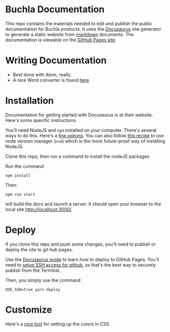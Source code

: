 # Buchla Documentation
This repo contains the materials needed to edit and publish the public documentation for Buchla products.
It uses the [Docusaurus](https://docusaurus.io/docs#fast-track) site generator to generate a static website from [markdown](https://www.markdownguide.org/cheat-sheet/) documents.
The documentation is viewable on the [GitHub Pages site](https://buchlausa.github.io/buchla_doc/).

# Writing Documentation
* Best done with Atom, really.
* A nice Word converter is found [here](https://word2md.com/)

# Installation
Documentation for getting started with Docusaurus is at their website. Here's some specific instructions.

You'll need NodeJS and `npm` installed on your computer. There's several ways to do this. Here's a [few options](https://nodejs.org/en/download/package-manager/#macos). You can also follow [this recipe](https://gist.github.com/d2s/372b5943bce17b964a79) to use node version manager (`nvm`) which is the more future-proof way of installing NodeJS.


Clone this repo, then run a command to install the nodeJS packages

Run the command
```
npm install
```
Then:
```
npm run start
```
will build the docs and launch a server. It should open your browser to the local site [http://localhost:3000/](http://localhost:3000/).

# Deploy  
If you clone this repo and push some changes, you'll need to publish or deploy the site to git hub pages.

Use the [Docusaurus guide](https://docusaurus.io/docs/deployment#deploying-to-github-pages) to learn how to deploy to GitHub Pages. You'll need to [setup SSH access for github](https://docs.github.com/en/authentication/connecting-to-github-with-ssh/adding-a-new-ssh-key-to-your-github-account), as that's the best way to securely publish from the Terminal.

Then, you simply use the command 
```
USE_SSH=true yarn deploy
```

# Customize
Here's a [nice tool](https://docusaurus.io/docs/styling-layout) for setting up the colors in CSS.
